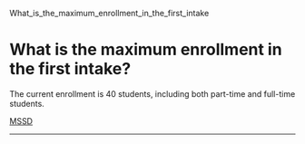 What_is_the_maximum_enrollment_in_the_first_intake



What is the maximum enrollment in the first intake?
===================================================

The current enrollment is 40 students, including both part-time and full-time students.

[MSSD](https://www.sutd.edu.sg/tag/mssd/)

---

